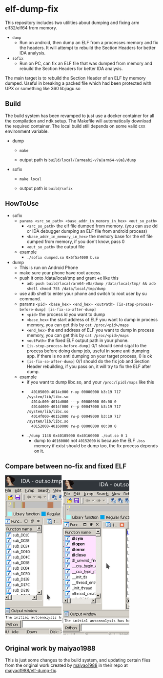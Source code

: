 # elf-dump-fix
This repository includes two utilities about dumping and fixing arm elf32/elf64 from memory.

- `dump`
  - Run on android, then dump an ELF from a processes memory and fix the headers. It will attempt to rebuild the Section Headers for better IDA analysis.
- `sofix`
  - Run on PC, can fix an ELF file that was dumped from memory and rebuild the Section Headers for better IDA analysis.

The main target is to rebuild the Section Header of an ELF by memory dumped. Useful in breaking a packed file which had been protected with UPX or something like 360 libjiagu.so


## Build
The build system has been revamped to just use a docker container for all the compilation and ndk setup. The Makefile will automatically download the required container. The local build still depends on some valid `CXX` environment variable.

 - dump
   - ```
     make
     ```
   - output path is `build/local/{armeabi-v7a|arm64-v8a}/dump`
   
 - sofix
   - ```
     make local
     ```
   - output path is `build/sofix`
   
## HowToUse
 - sofix
   - `params <src_so_path> <base_addr_in_memory_in_hex> <out_so_path>`
     - `<src_so_path>` the elf file dumped from memory. (you can use dd or IDA debugger dumping an ELF file from android process)
     - `<base_addr_in_memory_in_hex>` the memory base for the elf file dumped from memory, if you don't know, pass 0
     - `<out_so_path>` the output file
   - example
     - `./sofix dumped.so 0x6f5a4000 b.so`
 - dump
   - This is run on Android Phone
   - make sure your phone have root access.
   - push it onto /data/local/tmp and grant +x like this
     - `adb push build/local/arm64-v8a/dump /data/local/tmp/ && adb shell chmod 755 /data/local/tmp/dump`
   - use adb shell to enter your phone and switch to root user by su command.
   - params `<pid> <base_hex> <end_hex> <outPath> [is-stop-process-before-dump] [is-fix-so-after-dump]`
     - `<pid>` the process id you want to dump
     - `<base_hex>` the start address of ELF you want to dump in process memory, you can get this by ```cat /proc/<pid>/maps```
     - `<end_hex>` the end address of ELF you want to dump in process memory, you can get this by ```cat /proc/<pid>/maps```
     - `<outPath>` the fixed ELF output path in your phone.
     - `[is-stop-process-before-dump]` 0/1 should send sigal to the process before doing dump job, useful in some anti dumping app. if there is no anti dumping on your target process, 0 is ok
     - `[is-fix-so-after-dump]` 0/1 should do the fix job and Section Header rebuilding, if you pass on, it will try to fix the ELF after dump.
   - example
     - if you want to dump libc.so, and your `/proc/[pid]/maps` like this
     - ```
         40105000-4014c000 r-xp 00000000 b3:19 717        /system/lib/libc.so
         4014c000-4014d000 ---p 00000000 00:00 0 
         4014d000-4014f000 r--p 00047000 b3:19 717        /system/lib/libc.so
         4014f000-40152000 rw-p 00049000 b3:19 717        /system/lib/libc.so
         40152000-40160000 rw-p 00000000 00:00 0 
        ```
     - `./dump 1148 0x40105000 0x40160000 ./out.so 0 1`
       - dump to `40160000` not `40152000` is because the ELF `.bss` memory if exist should be dump too, the fix process depends on it.
  
## Compare between no-fix and fixed ELF
![](imgs/no-fix.png)
![](imgs/fix.png)

## Original work by maiyao1988

This is just some changes to the build system, and updating certain files from the original work created by [maiyao1988](https://github.com/maiyao1988) in their repo at [maiyao1988/elf-dump-fix](https://github.com/maiyao1988/elf-dump-fix).